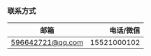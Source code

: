 ### 联系方式

|       邮箱       |   电话/微信 |
| :--------------: | ----------: |
| 596642721@qq.com | 15521000102 |
